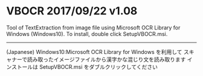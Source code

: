 ﻿# VBOCR                    2017/09/22 v1.08

Tool of TextExtraction from image file using Microsoft OCR Library for Windows (Windows10).
To install, double click SetupVBOCR.msi.

*************************************************************************

(Japanese)
Windows10:Microsoft OCR Library for Windows を利用して
スキャナーで読み取ったイメージファイルから漢字かな混じり文を読み取ります
インストールは SetupVBOCR.msi をダブルクリックしてください
